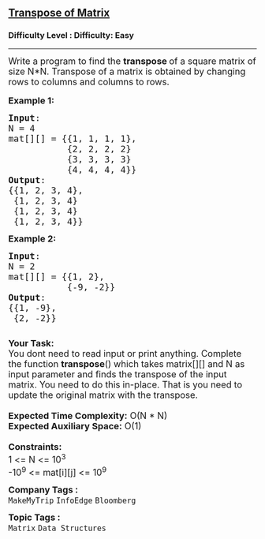 <h2><a href="https://www.geeksforgeeks.org/problems/transpose-of-matrix-1587115621/1?utm_source=geeksforgeeks&utm_medium=ml_article_practice_tab&utm_campaign=article_practice_tab">Transpose of Matrix</a></h2><h3>Difficulty Level : Difficulty: Easy</h3><hr><div class="problems_problem_content__Xm_eO"><p><span style="font-size: 18px;">Write a program to find the <strong>transpose </strong>of a square matrix&nbsp;of size N*N. Transpose of a matrix is obtained by changing rows to columns and columns to rows.</span><br><br><span style="font-size: 18px;"><strong>Example 1:</strong></span></p>
<pre><span style="font-size: 18px;"><strong>Input</strong>:
N = 4
mat[][] = {{1, 1, 1, 1},
&nbsp;          {2, 2, 2, 2}
&nbsp;          {3, 3, 3, 3}
&nbsp;          {4, 4, 4, 4}}
<strong>Output</strong>: 
{{1, 2, 3, 4}, &nbsp;
&nbsp;{1, 2, 3, 4} &nbsp;
&nbsp;{1, 2, 3, 4}
&nbsp;{1, 2, 3, 4}} </span>
</pre>
<p><span style="font-size: 18px;"><strong>Example 2:</strong></span></p>
<pre><span style="font-size: 18px;"><strong>Input</strong>:
N = 2
mat[][] = {{1, 2},
&nbsp;          {-9, -2}}
<strong>Output</strong>:
{{1, -9}, 
&nbsp;{2, -2}}
</span>
</pre>
<p><span style="font-size: 18px;"><strong>Your Task:</strong></span><br><span style="font-size: 18px;">You dont need to read input or print anything.&nbsp;</span><span style="font-size: 18px;">Complete the function <strong>transpose</strong>() which takes matrix[][] and N as input parameter and&nbsp;finds the transpose of the input matrix. You need to do this in-place. That is you need to update the original matrix with the transpose.&nbsp;<br><br><strong>Expected Time Complexity:</strong> O(N * N)<br><strong>Expected Auxiliary Space:</strong> O(1)<br><br><strong>Constraints:</strong><br>1 &lt;= N &lt;= 10<sup>3</sup><br>-10<sup>9</sup> &lt;= mat[i][j] &lt;= 10<sup>9</sup></span></p></div><p><span style=font-size:18px><strong>Company Tags : </strong><br><code>MakeMyTrip</code>&nbsp;<code>InfoEdge</code>&nbsp;<code>Bloomberg</code>&nbsp;<br><p><span style=font-size:18px><strong>Topic Tags : </strong><br><code>Matrix</code>&nbsp;<code>Data Structures</code>&nbsp;